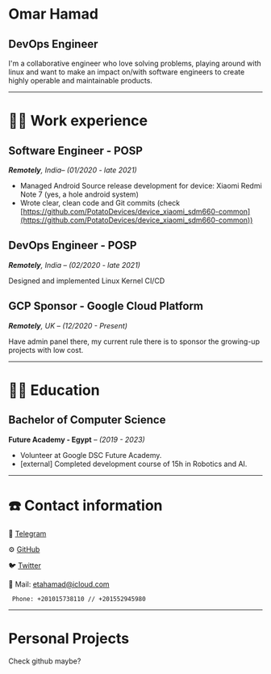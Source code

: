 # Omar Hamad
## DevOps Engineer

I'm a collaborative engineer who love solving problems, playing around with linux and want to make an impact on/with software engineers to create highly operable and maintainable products.

---

# 👨‍💻 ****Work experience****

## **Software Engineer - POSP**

***Remotely**, India– (01/2020 - late 2021)*

- Managed Android Source release development for device: Xiaomi Redmi Note 7 (yes, a hole android system)
- Wrote clear, clean code and Git commits (check [https://github.com/PotatoDevices/device_xiaomi_sdm660-common](https://github.com/PotatoDevices/device_xiaomi_sdm660-common))

## DevOps **Engineer** - **POSP**

***Remotely**, India – (02/2020 - late 2021)*

Designed and implemented Linux Kernel CI/CD

## GCP Sponsor - Google Cloud Platform

***Remotely**, UK – (12/2020 - Present)*

Have admin panel there, my current rule there is to sponsor the growing-up projects with low cost.

---

# 👨‍💻 **Education**

## Bachelor of Computer Science

**Future Academy - Egypt** *– (2019 - 2023)*

- Volunteer at Google DSC Future Academy.
- [external] Completed development course of 15h in Robotics and AI.

---

# ☎️ Contact information

📱 [Telegram](https://t.me/etahamad)

⚙️ [GitHub](https://github.com/etahamad)

🐦 [Twitter](https://twitter.com/etahamed)

📧 Mail: etahamad@icloud.com

     Phone: +201015738110 // +201552945980

---

# Personal Projects

Check github maybe?
